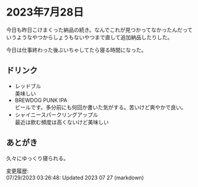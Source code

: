 # 2023年7月28日

今日も昨日こけまくった納品の続き。なんでこれが見つかってなかったんだっていうようなやつからしょうもないやつまで直して追加納品したりした。

今日は仕事終わった後ぶいちゃしてたら寝る時間になった。

## ドリンク

- レッドブル  
美味しい
- BREWDOG PUNK IPA  
ビールです。多分前にも何回か書いた気がする。苦いけど爽やかで良い。
- シャイニースパークリングアップル  
最近は飲む頻度は高くないけど美味しい

## あとがき

久々にゆっくり寝られる。

変更履歴:  
07/29/2023 03:26:48: Updated 2023 07 27 (markdown)  
